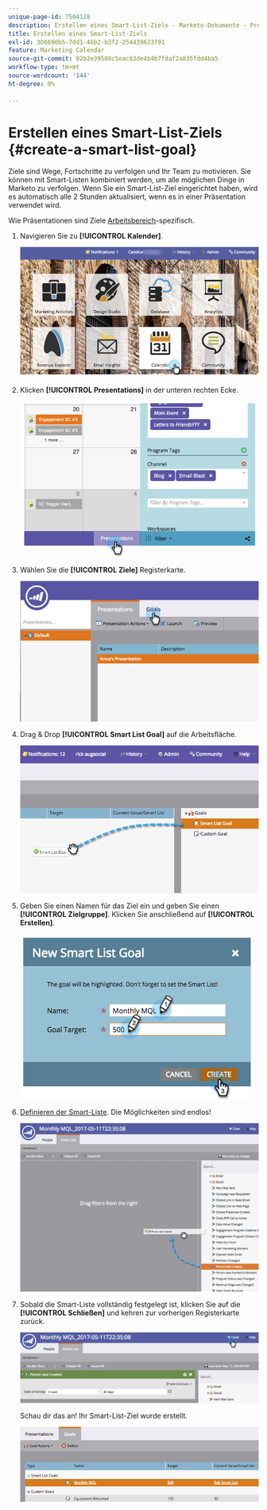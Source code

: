 ```yaml
---
unique-page-id: 7504128
description: Erstellen eines Smart-List-Ziels - Marketo-Dokumente - Produktdokumentation
title: Erstellen eines Smart-List-Ziels
exl-id: 3b6690b5-7dd1-46b2-b3f2-254439623f91
feature: Marketing Calendar
source-git-commit: 02b2e39580c5eac63de4b4b7fdaf2a835fdd4ba5
workflow-type: tm+mt
source-wordcount: '144'
ht-degree: 0%

---
```


# Erstellen eines Smart-List-Ziels {#create-a-smart-list-goal}

Ziele sind Wege, Fortschritte zu verfolgen und Ihr Team zu motivieren. Sie können mit Smart-Listen kombiniert werden, um alle möglichen Dinge in Marketo zu verfolgen. Wenn Sie ein Smart-List-Ziel eingerichtet haben, wird es automatisch alle 2 Stunden aktualisiert, wenn es in einer Präsentation verwendet wird.

Wie Präsentationen sind Ziele [Arbeitsbereich](/help/marketo/product-docs/administration/workspaces-and-person-partitions/understanding-workspaces-and-person-partitions.md)-spezifisch.

1. Navigieren Sie zu **[!UICONTROL Kalender]**.

   ![](assets/2017-05-10-15-30-47-1.png)

1. Klicken **[!UICONTROL Presentations]** in der unteren rechten Ecke.

   ![](assets/image2015-3-24-12-3a2-3a55.png)

1. Wählen Sie die **[!UICONTROL Ziele]** Registerkarte.

   ![](assets/image2015-3-26-12-3a25-3a17.png)

1. Drag &amp; Drop **[!UICONTROL Smart List Goal]** auf die Arbeitsfläche.

   ![](assets/image2015-3-24-12-3a47-3a36.png)

1. Geben Sie einen Namen für das Ziel ein und geben Sie einen **[!UICONTROL Zielgruppe]**. Klicken Sie anschließend auf **[!UICONTROL Erstellen]**.

   ![](assets/image2015-3-24-12-3a50-3a6.png)

1. [Definieren der Smart-Liste](/help/marketo/product-docs/core-marketo-concepts/smart-lists-and-static-lists/creating-a-smart-list/find-and-add-filters-to-a-smart-list.md). Die Möglichkeiten sind endlos!

   ![](assets/mql.png)

1. Sobald die Smart-Liste vollständig festgelegt ist, klicken Sie auf die **[!UICONTROL Schließen]** und kehren zur vorherigen Registerkarte zurück.

   ![](assets/mql2.png)

   Schau dir das an! Ihr Smart-List-Ziel wurde erstellt.

   ![](assets/image2015-3-24-13-3a0-3a35.png)
